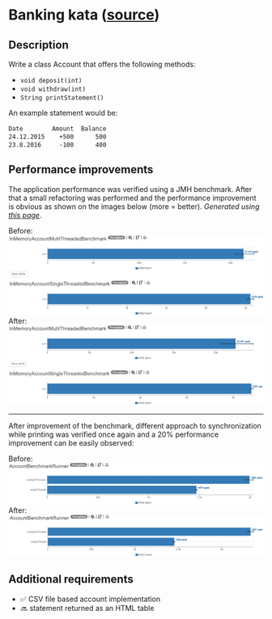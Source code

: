 # Banking kata ([source](https://kata-log.rocks/banking-kata))
## Description
Write a class Account that offers the following methods:
- `void deposit(int)` 
- `void withdraw(int)`
- `String printStatement()`

An example statement would be:

    Date        Amount  Balance
    24.12.2015    +500      500
    23.8.2016     -100      400

## Performance improvements
The application performance was verified using a JMH benchmark. After that a small refactoring was performed
and the performance improvement is obvious as shown on the images below (more = better).
_Generated using [this page](https://jmh.morethan.io/)_.

Before:
![before](performance/first/before.PNG)
After:
![after](performance/first/after.PNG)

---

After improvement of the benchmark, different approach to synchronization while printing was verified once again
and a 20% performance improvement can be easily observed:

Before:
![before](performance/second/before.PNG)
After:
![after](performance/second/after.PNG)

## Additional requirements
- ✅ CSV file based account implementation
- 🔜 statement returned as an HTML table